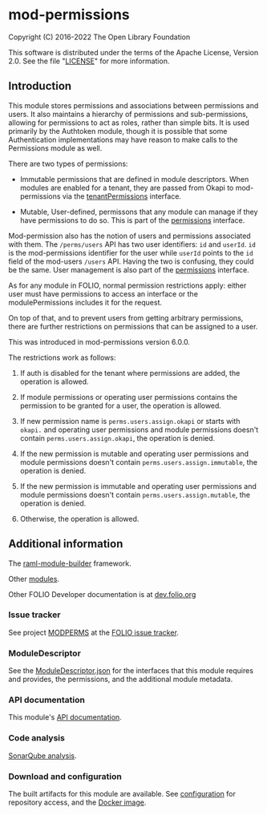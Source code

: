 # mod-permissions

Copyright (C) 2016-2022 The Open Library Foundation

This software is distributed under the terms of the Apache License,
Version 2.0. See the file "[LICENSE](LICENSE)" for more information.

## Introduction

This module stores permissions and associations between permissions and users.
It also maintains a hierarchy of permissions and sub-permissions, allowing for
permissions to act as roles, rather than simple bits. It is used primarily by
the Authtoken module, though it is possible that some Authentication
implementations may have reason to make calls to the Permissions module as well.

There are two types of permissions:

*  Immutable permissions that are defined in module descriptors. When modules
   are enabled for a tenant, they are passed from Okapi to mod-permissions via
   the [tenantPermissions](ramls/tenantPermissions.raml) interface.

*  Mutable, User-defined, permissons that any module can manage if they
   have permissions to do so. This is part of the
   [permissions](ramls/permissions.raml) interface.

Mod-permission also has the notion of users and permissions associated
with them. The `/perms/users` API has two user identifiers:
`id` and `userId`. `id` is the mod-permissions identifier for the user
while `userId` points to the `id` field of the mod-users `/users` API.
Having the two is confusing, they could be the same.
User management is also part of the
[permissions](ramls/permissions.raml) interface.

As for any module in FOLIO, normal permission restrictions apply: either
user must have permissions to access an interface or the modulePermissions
includes it for the request.

On top of that, and to prevent users from getting arbitrary permissions,
there are further restrictions on permissions that can be assigned to a user.

This was introduced in mod-permissions version 6.0.0.

The restrictions work as follows:

1. If auth is disabled for the tenant where permissions are added, the operation
is allowed.

2. If module permissions or operating user permissions contains the permission
to be granted for a user, the operation is allowed.

3. If new permission name is `perms.users.assign.okapi` or starts with
`okapi.` and operating user permissions and module permissions doesn't
contain `perms.users.assign.okapi`, the operation is denied.

4. If the new permission is mutable and operating user permissions and module
permissions doesn't contain `perms.users.assign.immutable`, the operation
is denied.

5. If the new permission is immutable and operating user permissions and
module permissions doesn't contain `perms.users.assign.mutable`, the
operation is denied.

6. Otherwise, the operation is allowed.

## Additional information

The [raml-module-builder](https://github.com/folio-org/raml-module-builder)
framework.

Other [modules](https://dev.folio.org/source-code/#server-side).

Other FOLIO Developer documentation is at
[dev.folio.org](https://dev.folio.org/)

### Issue tracker

See project [MODPERMS](https://issues.folio.org/browse/MODPERMS)
at the [FOLIO issue tracker](https://dev.folio.org/guidelines/issue-tracker).

### ModuleDescriptor

See the [ModuleDescriptor.json](descriptors/ModuleDescriptor-template.json)
for the interfaces that this module requires and provides, the permissions,
and the additional module metadata.

### API documentation

This module's
[API documentation](https://dev.folio.org/reference/api/#mod-permissions).

### Code analysis

[SonarQube analysis](https://sonarcloud.io/dashboard?id=org.folio%3Amod-permissions).

### Download and configuration

The built artifacts for this module are available.
See [configuration](https://dev.folio.org/download/artifacts) for repository
access, and the
[Docker image](https://hub.docker.com/r/folioorg/mod-permissions/).

